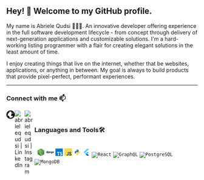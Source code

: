 ## Hey! 👋 Welcome to my GitHub profile. 

My name is Abriele Qudsi 👨🏻‍💻. An innovative developer offering experience in the full software development lifecycle - from concept through delivery of next-generation applications and customizable solutions. I'm a hard-working listing programmer with a flair for creating elegant solutions in the least amount of time.

I enjoy creating things that live on the internet, whether that be websites, applications, or anything in between. My goal is always to build products that provide pixel-perfect, performant experiences.
***

<div >

### Connect with me  📫
 

<p style="margin-right:4px"> 
 
<a href="https://www.abrielequdsi.com/" target="_blank">
<img align="left"  alt="abrielequdsi.com" width="22px" src="https://raw.githubusercontent.com/iconic/open-iconic/master/svg/globe.svg" /> 
</a> &nbsp; &nbsp;
 
<a href="https://www.linkedin.com/in/abriele-qudsi-1516821b0/" target="_blank">
<img align="left" style="margin-right:4px" alt="abrielequdsi | LinkedIn" width="22px" src="https://raw.githubusercontent.com/rahuldkjain/github-profile-readme-generator/master/src/images/icons/Social/linked-in-alt.svg" /> 
</a> &nbsp; &nbsp;
 
<a  href="https://www.instagram.com/abrielequdsi/"  target="_blank">
<img align="left" style="margin-right:4px" alt="abrielequdsi | Instagram" width="22px" src="https://raw.githubusercontent.com/rahuldkjain/github-profile-readme-generator/master/src/images/icons/Social/instagram.svg"/>    
</a> &nbsp; 
 
</p> 
 
 </div>

<div >
 </div>
 
<div >
 
### Languages and Tools🛠️
 
<code>
 <img height="20" alt="Node" src="https://raw.githubusercontent.com/github/explore/80688e429a7d4ef2fca1e82350fe8e3517d3494d/topics/nodejs/nodejs.png"></code>
 <code><img height="20" alt="Django"  src="https://raw.githubusercontent.com/github/explore/80688e429a7d4ef2fca1e82350fe8e3517d3494d/topics/django/django.png"></code>
 <code><img height="20" alt="Typescript" src="https://raw.githubusercontent.com/devicons/devicon/master/icons/typescript/typescript-original.svg"></code>
 <code><img height="20" alt="Javascript" src="https://raw.githubusercontent.com/github/explore/80688e429a7d4ef2fca1e82350fe8e3517d3494d/topics/javascript/javascript.png"></code>
   <code><img height="20" alt="Python" src="https://raw.githubusercontent.com/github/explore/80688e429a7d4ef2fca1e82350fe8e3517d3494d/topics/python/python.png"></code>
<code><img height="20" alt="Flutter" src="https://raw.githubusercontent.com/github/explore/80688e429a7d4ef2fca1e82350fe8e3517d3494d/topics/flutter/flutter.png"></code>
<code><img height="20" alt="React" src="https://cdn.iconscout.com/icon/free/png-256/react-1-282599.png"></code>
<code><img height="20" alt="GraphQL" src="https://upload.wikimedia.org/wikipedia/commons/thumb/1/17/GraphQL_Logo.svg/2048px-GraphQL_Logo.svg.png"></code>
<code><img height="20" alt="PostgreSQL" src="https://upload.wikimedia.org/wikipedia/commons/thumb/2/29/Postgresql_elephant.svg/1200px-Postgresql_elephant.svg.png"></code>
<code><img height="20" alt="MongoDB" src="https://harrylin349.github.io/Harry-Lin-Personal-Website/images/mongodb.png"></code>  

</div>





